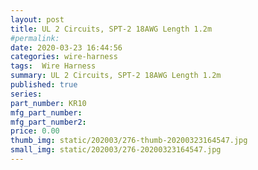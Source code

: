 ```yaml
---
layout: post
title: UL 2 Circuits, SPT-2 18AWG Length 1.2m
#permalink: 
date: 2020-03-23 16:44:56
categories: wire-harness
tags:  Wire Harness
summary: UL 2 Circuits, SPT-2 18AWG Length 1.2m
published: true 
series: 
part_number: KR10
mfg_part_number: 
mfg_part_number2: 
price: 0.00
thumb_img: static/202003/276-thumb-20200323164547.jpg
small_img: static/202003/276-20200323164547.jpg
---
```



